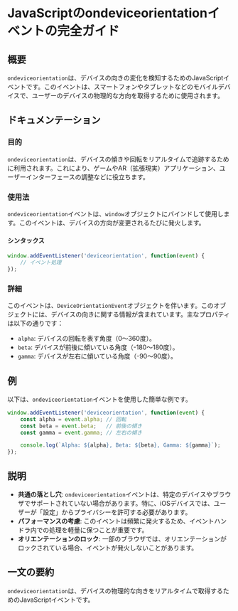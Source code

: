 <!--
Meta Description: # JavaScriptのondeviceorientationイベントの完全ガイド ## 概要 `ondeviceorientation`は、デバイスの向きの変化を検知するためのJavaScriptイベントです。このイベントは、スマートフォンやタブレットなどのモバイルデバイスで、ユーザーのデバイス...
Meta Keywords: ondeviceorientation, event, alpha, beta, gamma
-->

# JavaScriptのondeviceorientationイベントの完全ガイド

## 概要
`ondeviceorientation`は、デバイスの向きの変化を検知するためのJavaScriptイベントです。このイベントは、スマートフォンやタブレットなどのモバイルデバイスで、ユーザーのデバイスの物理的な方向を取得するために使用されます。

## ドキュメンテーション
### 目的
`ondeviceorientation`は、デバイスの傾きや回転をリアルタイムで追跡するために利用されます。これにより、ゲームやAR（拡張現実）アプリケーション、ユーザーインターフェースの調整などに役立ちます。

### 使用法
`ondeviceorientation`イベントは、`window`オブジェクトにバインドして使用します。このイベントは、デバイスの方向が変更されるたびに発火します。

#### シンタックス
```javascript
window.addEventListener('deviceorientation', function(event) {
    // イベント処理
});
```

### 詳細
このイベントは、`DeviceOrientationEvent`オブジェクトを伴います。このオブジェクトには、デバイスの向きに関する情報が含まれています。主なプロパティは以下の通りです：

- `alpha`: デバイスの回転を表す角度（0〜360度）。
- `beta`: デバイスが前後に傾いている角度（-180〜180度）。
- `gamma`: デバイスが左右に傾いている角度（-90〜90度）。

## 例
以下は、`ondeviceorientation`イベントを使用した簡単な例です。

```javascript
window.addEventListener('deviceorientation', function(event) {
    const alpha = event.alpha; // 回転
    const beta = event.beta;   // 前後の傾き
    const gamma = event.gamma; // 左右の傾き

    console.log(`Alpha: ${alpha}, Beta: ${beta}, Gamma: ${gamma}`);
});
```

## 説明
- **共通の落とし穴**: `ondeviceorientation`イベントは、特定のデバイスやブラウザでサポートされていない場合があります。特に、iOSデバイスでは、ユーザーが「設定」からプライバシーを許可する必要があります。
- **パフォーマンスの考慮**: このイベントは頻繁に発火するため、イベントハンドラ内での処理を軽量に保つことが重要です。
- **オリエンテーションのロック**: 一部のブラウザでは、オリエンテーションがロックされている場合、イベントが発火しないことがあります。

## 一文の要約
`ondeviceorientation`は、デバイスの物理的な向きをリアルタイムで取得するためのJavaScriptイベントです。